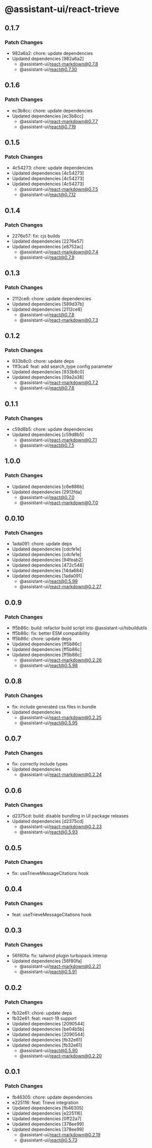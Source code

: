 # @assistant-ui/react-trieve

## 0.1.7

### Patch Changes

- 982a6a2: chore: update dependencies
- Updated dependencies [982a6a2]
  - @assistant-ui/react-markdown@0.7.8
  - @assistant-ui/react@0.7.30

## 0.1.6

### Patch Changes

- ec3b8cc: chore: update dependencies
- Updated dependencies [ec3b8cc]
  - @assistant-ui/react-markdown@0.7.7
  - @assistant-ui/react@0.7.19

## 0.1.5

### Patch Changes

- 4c54273: chore: update dependencies
- Updated dependencies [4c54273]
- Updated dependencies [4c54273]
- Updated dependencies [4c54273]
  - @assistant-ui/react-markdown@0.7.5
  - @assistant-ui/react@0.7.12

## 0.1.4

### Patch Changes

- 2276e57: fix: cjs builds
- Updated dependencies [2276e57]
- Updated dependencies [e8752ac]
  - @assistant-ui/react-markdown@0.7.4
  - @assistant-ui/react@0.7.9

## 0.1.3

### Patch Changes

- 2112ce8: chore: update dependencies
- Updated dependencies [589d37b]
- Updated dependencies [2112ce8]
  - @assistant-ui/react@0.7.8
  - @assistant-ui/react-markdown@0.7.3

## 0.1.2

### Patch Changes

- 933b8c0: chore: update deps
- 11f3ca4: feat: add search_type config parameter
- Updated dependencies [933b8c0]
- Updated dependencies [09a2a38]
  - @assistant-ui/react-markdown@0.7.2
  - @assistant-ui/react@0.7.6

## 0.1.1

### Patch Changes

- c59d8b5: chore: update dependencies
- Updated dependencies [c59d8b5]
  - @assistant-ui/react-markdown@0.7.1
  - @assistant-ui/react@0.7.5

## 1.0.0

### Patch Changes

- Updated dependencies [c6e886b]
- Updated dependencies [2912fda]
  - @assistant-ui/react@0.7.0
  - @assistant-ui/react-markdown@0.7.0

## 0.0.10

### Patch Changes

- 1ada091: chore: update deps
- Updated dependencies [cdcfe1e]
- Updated dependencies [cdcfe1e]
- Updated dependencies [94feab2]
- Updated dependencies [472c548]
- Updated dependencies [14da684]
- Updated dependencies [1ada091]
  - @assistant-ui/react@0.5.99
  - @assistant-ui/react-markdown@0.2.27

## 0.0.9

### Patch Changes

- ff5b86c: build: refactor build script into @assistant-ui/tsbuildutils
- ff5b86c: fix: better ESM compatibility
- ff5b86c: chore: update deps
- Updated dependencies [ff5b86c]
- Updated dependencies [ff5b86c]
- Updated dependencies [ff5b86c]
  - @assistant-ui/react-markdown@0.2.26
  - @assistant-ui/react@0.5.98

## 0.0.8

### Patch Changes

- fix: include generated css files in bundle
- Updated dependencies
  - @assistant-ui/react-markdown@0.2.25
  - @assistant-ui/react@0.5.95

## 0.0.7

### Patch Changes

- fix: correctly include types
- Updated dependencies
  - @assistant-ui/react-markdown@0.2.24

## 0.0.6

### Patch Changes

- d2375cd: build: disable bundling in UI package releases
- Updated dependencies [d2375cd]
  - @assistant-ui/react-markdown@0.2.23
  - @assistant-ui/react@0.5.93

## 0.0.5

### Patch Changes

- fix: useTrieveMessageCitations hook

## 0.0.4

### Patch Changes

- feat: useTrieveMessageCitations hook

## 0.0.3

### Patch Changes

- 56f80fa: fix: tailwind plugin turbopack interop
- Updated dependencies [56f80fa]
  - @assistant-ui/react-markdown@0.2.21
  - @assistant-ui/react@0.5.91

## 0.0.2

### Patch Changes

- fb32e61: chore: update deps
- fb32e61: feat: react-19 support
- Updated dependencies [2090544]
- Updated dependencies [be04b5b]
- Updated dependencies [2090544]
- Updated dependencies [fb32e61]
- Updated dependencies [fb32e61]
  - @assistant-ui/react@0.5.90
  - @assistant-ui/react-markdown@0.2.20

## 0.0.1

### Patch Changes

- fb46305: chore: update dependencies
- e225116: feat: Trieve integration
- Updated dependencies [fb46305]
- Updated dependencies [e225116]
- Updated dependencies [0ff22a7]
- Updated dependencies [378ee99]
- Updated dependencies [378ee99]
  - @assistant-ui/react-markdown@0.2.19
  - @assistant-ui/react@0.5.73
